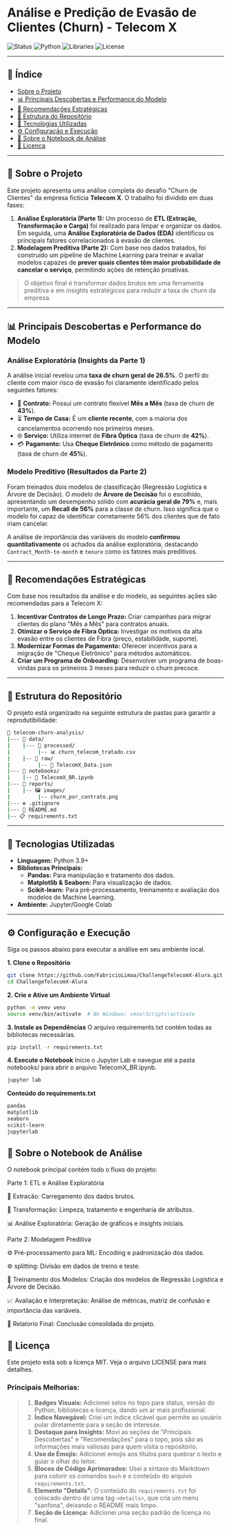 # Análise e Predição de Evasão de Clientes (Churn) - Telecom X

![Status](https://img.shields.io/badge/Status-Concluído-green)
![Python](https://img.shields.io/badge/Python-3.9%2B-blue)
![Libraries](https://img.shields.io/badge/Bibliotecas-Pandas%20%7C%20Scikit--learn-orange)
![License](https://img.shields.io/badge/Licen%C3%A7a-MIT-lightgrey)

---

## 📜 Índice

* [Sobre o Projeto](#-sobre-o-projeto)
* [📊 Principais Descobertas e Performance do Modelo](#-principais-descobertas-e-performance-do-modelo)
* [🎯 Recomendações Estratégicas](#-recomendações-estratégicas)
* [📂 Estrutura do Repositório](#-estrutura-do-repositório)
* [🚀 Tecnologias Utilizadas](#-tecnologias-utilizadas)
* [⚙️ Configuração e Execução](#️-configuração-e-execução)
* [📓 Sobre o Notebook de Análise](#-sobre-o-notebook-de-análise)
* [📝 Licença](#-licença)

---

## 🎯 Sobre o Projeto

Este projeto apresenta uma análise completa do desafio "Churn de Clientes" da empresa fictícia **Telecom X**. O trabalho foi dividido em duas fases:

1.  **Análise Exploratória (Parte 1):** Um processo de **ETL (Extração, Transformação e Carga)** foi realizado para limpar e organizar os dados. Em seguida, uma **Análise Exploratória de Dados (EDA)** identificou os principais fatores correlacionados à evasão de clientes.
2.  **Modelagem Preditiva (Parte 2):** Com base nos dados tratados, foi construído um pipeline de Machine Learning para treinar e avaliar modelos capazes de **prever quais clientes têm maior probabilidade de cancelar o serviço**, permitindo ações de retenção proativas.

> O objetivo final é transformar dados brutos em uma ferramenta preditiva e em insights estratégicos para reduzir a taxa de churn da empresa.

---

## 📊 Principais Descobertas e Performance do Modelo

### Análise Exploratória (Insights da Parte 1)
A análise inicial revelou uma **taxa de churn geral de 26.5%**. O perfil do cliente com maior risco de evasão foi claramente identificado pelos seguintes fatores:

* 📝 **Contrato:** Possui um contrato flexível **Mês a Mês** (taxa de churn de **43%**).
* ⏳ **Tempo de Casa:** É um **cliente recente**, com a maioria dos cancelamentos ocorrendo nos primeiros meses.
* 🌐 **Serviço:** Utiliza internet de **Fibra Óptica** (taxa de churn de **42%**).
* 💳 **Pagamento:** Usa **Cheque Eletrônico** como método de pagamento (taxa de churn de **45%**).

### Modelo Preditivo (Resultados da Parte 2)
Foram treinados dois modelos de classificação (Regressão Logística e Árvore de Decisão). O modelo de **Árvore de Decisão** foi o escolhido, apresentando um desempenho sólido com **acurácia geral de 79%** e, mais importante, um **Recall de 56%** para a classe de churn. Isso significa que o modelo foi capaz de identificar corretamente 56% dos clientes que de fato iriam cancelar.

A análise de importância das variáveis do modelo **confirmou quantitativamente** os achados da análise exploratória, destacando `Contract_Month-to-month` e `tenure` como os fatores mais preditivos.

---

## 🎯 Recomendações Estratégicas

Com base nos resultados da análise e do modelo, as seguintes ações são recomendadas para a Telecom X:

1.  **Incentivar Contratos de Longo Prazo:** Criar campanhas para migrar clientes do plano "Mês a Mês" para contratos anuais.
2.  **Otimizar o Serviço de Fibra Óptica:** Investigar os motivos da alta evasão entre os clientes de Fibra (preço, estabilidade, suporte).
3.  **Modernizar Formas de Pagamento:** Oferecer incentivos para a migração de "Cheque Eletrônico" para métodos automáticos.
4.  **Criar um Programa de Onboarding:** Desenvolver um programa de boas-vindas para os primeiros 3 meses para reduzir o churn precoce.

---

## 📂 Estrutura do Repositório

O projeto está organizado na seguinte estrutura de pastas para garantir a reprodutibilidade:
```bash
🌳 telecom-churn-analysis/
|--- 📂 data/ 
|    |--- 📁 processed/
|         |-- 📊 churn_telecom_tratado.csv
|    |-- 📁 raw/
|         |-- 💾 TelecomX_Data.json
|--- 📂 notebooks/
|    |-- 🐍 TelecomX_BR.ipynb
|--- 📂 reports/
|    |-- 🖼️ images/
|         |-- churn_por_contrato.png
|--- ⚙️ .gitignore
|--- 📄 README.md
|-- 📋 requirements.txt
```
---

## 🚀 Tecnologias Utilizadas

* **Linguagem:** Python 3.9+
* **Bibliotecas Principais:**
    * **Pandas:** Para manipulação e tratamento dos dados.
    * **Matplotlib & Seaborn:** Para visualização de dados.
    * **Scikit-learn:** Para pré-processamento, treinamento e avaliação dos modelos de Machine Learning.
* **Ambiente:** Jupyter/Google Colab

---

## ⚙️ Configuração e Execução

Siga os passos abaixo para executar a análise em seu ambiente local.

**1. Clone o Repositório**
```bash
git clone https://github.com/FabricioLimaa/ChallengeTelecomX-Alura.git
cd ChallengeTelecomX-Alura
```
**2. Crie e Ative um Ambiente Virtual**
```bash
python -m venv venv
source venv/bin/activate  # No Windows: venv\Scripts\activate
```

**3. Instale as Dependências**
O arquivo requirements.txt contém todas as bibliotecas necessárias.
```bash
pip install -r requirements.txt
```

**4. Execute o Notebook**
Inicie o Jupyter Lab e navegue até a pasta notebooks/ para abrir o arquivo TelecomX_BR.ipynb.
```bash
jupyter lab
```

**<summary>Conteúdo do requirements.txt</summary>**
```bash
pandas
matplotlib
seaborn
scikit-learn
jupyterlab
```

## 📓 Sobre o Notebook de Análise
O notebook principal contém todo o fluxo do projeto:

Parte 1: ETL e Análise Exploratória

📌 Extracão: Carregamento dos dados brutos.

🔧 Transformação: Limpeza, tratamento e engenharia de atributos.

📊 Análise Exploratória: Geração de gráficos e insights iniciais.


Parte 2: Modelagem Preditiva

⚙️ Pré-processamento para ML: Encoding e padronização dos dados.

⚙️ splitting: Divisão em dados de treino e teste.

🤖 Treinamento dos Modelos: Criação dos modelos de Regressão Logística e Árvore de Decisão.

📈 Avaliação e Interpretação: Análise de métricas, matriz de confusão e importância das variáveis.

📄 Relatorio Final: Conclusão consolidada do projeto.

## 📝 Licença
Este projeto está sob a licença MIT. Veja o arquivo LICENSE para mais detalhes.

### **Principais Melhorias:**

>1.  **Badges Visuais:** Adicionei selos no topo para status, versão do Python, bibliotecas e licença, dando um ar mais profissional.
>2.  **Índice Navegável:** Criei um índice clicável que permite ao usuário pular diretamente para a seção de interesse.
>3.  **Destaque para Insights:** Movi as seções de "Principais Descobertas" e "Recomendações" para o topo, pois são as informações mais valiosas para quem visita o repositório.
>4.  **Uso de Emojis:** Adicionei emojis aos títulos para quebrar o texto e guiar o olhar do leitor.
>5.  **Blocos de Código Aprimorados:** Usei a sintaxe do Markdown para colorir os comandos `bash` e o conteúdo do arquivo `requirements.txt`.
>6.  **Elemento "Details":** O conteúdo do `requirements.txt` foi colocado dentro de uma tag `<details>`, que cria um menu "sanfona", deixando o README mais limpo.
>7.  **Seção de Licença:** Adicionei uma seção padrão de licença no final.
